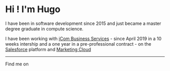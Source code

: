 <!--
**Hrafven/hrafven** is a ✨ _special_ ✨ repository because its `README.md` (this file) appears on your GitHub profile.

Here are some ideas to get you started:

- 🔭 I’m currently working on ...
- 🌱 I’m currently learning ...
- 👯 I’m looking to collaborate on ...
- 🤔 I’m looking for help with ...
- 💬 Ask me about ...
- 📫 How to reach me: ...
- 😄 Pronouns: ...
- ⚡ Fun fact: ...
-->

# Hi ! I'm Hugo

I have been in software development since 2015 and just became a master degree graduate in compute science.

I have been working with [iCom Business Services](https://icom-cloud.com/) - since April 2019 in a 10 weeks intership and a one year in a pre-professional contract - on the [Salesforce](https://www.salesforce.com/) platform and [Marketing Cloud](https://www.salesforce.com/products/marketing-cloud/overview/)



----
Find me on

<a href="https://www.linkedin.com/in/hugo-bidois-hrafven/" target="_blank"></a>
